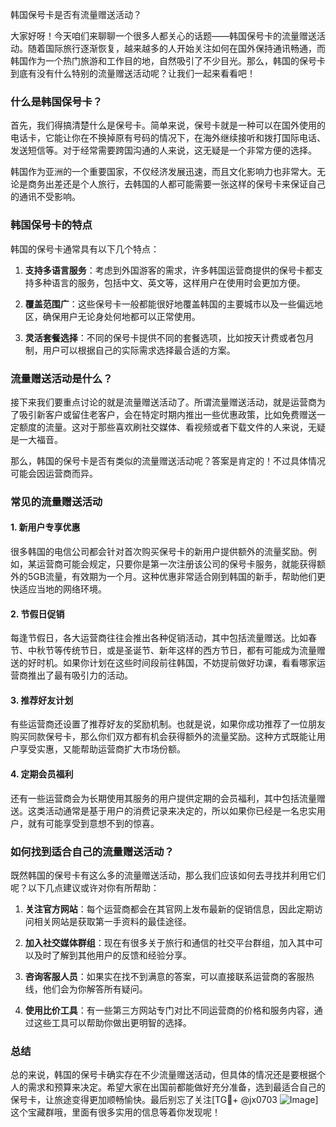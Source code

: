 韩国保号卡是否有流量赠送活动？

大家好呀！今天咱们来聊聊一个很多人都关心的话题——韩国保号卡的流量赠送活动。随着国际旅行逐渐恢复，越来越多的人开始关注如何在国外保持通讯畅通，而韩国作为一个热门旅游和工作目的地，自然吸引了不少目光。那么，韩国的保号卡到底有没有什么特别的流量赠送活动呢？让我们一起来看看吧！

### 什么是韩国保号卡？

首先，我们得搞清楚什么是保号卡。简单来说，保号卡就是一种可以在国外使用的电话卡，它能让你在不换掉原有号码的情况下，在海外继续接听和拨打国际电话、发送短信等。对于经常需要跨国沟通的人来说，这无疑是一个非常方便的选择。

韩国作为亚洲的一个重要国家，不仅经济发展迅速，而且文化影响力也非常大。无论是商务出差还是个人旅行，去韩国的人都可能需要一张这样的保号卡来保证自己的通讯不受影响。

### 韩国保号卡的特点

韩国的保号卡通常具有以下几个特点：

1. **支持多语言服务**：考虑到外国游客的需求，许多韩国运营商提供的保号卡都支持多种语言的服务，包括中文、英文等，这样用户在使用时会更加方便。
   
2. **覆盖范围广**：这些保号卡一般都能很好地覆盖韩国的主要城市以及一些偏远地区，确保用户无论身处何地都可以正常使用。

3. **灵活套餐选择**：不同的保号卡提供不同的套餐选项，比如按天计费或者包月制，用户可以根据自己的实际需求选择最合适的方案。

### 流量赠送活动是什么？

接下来我们要重点讨论的就是流量赠送活动了。所谓流量赠送活动，就是运营商为了吸引新客户或留住老客户，会在特定时期内推出一些优惠政策，比如免费赠送一定额度的流量。这对于那些喜欢刷社交媒体、看视频或者下载文件的人来说，无疑是一大福音。

那么，韩国的保号卡是否有类似的流量赠送活动呢？答案是肯定的！不过具体情况可能会因运营商而异。

### 常见的流量赠送活动

#### 1. 新用户专享优惠
很多韩国的电信公司都会针对首次购买保号卡的新用户提供额外的流量奖励。例如，某运营商可能会规定，只要你是第一次注册该公司的保号卡服务，就能获得额外的5GB流量，有效期为一个月。这种优惠非常适合刚到韩国的新手，帮助他们更快适应当地的网络环境。

#### 2. 节假日促销
每逢节假日，各大运营商往往会推出各种促销活动，其中包括流量赠送。比如春节、中秋节等传统节日，或是圣诞节、新年这样的西方节日，都有可能成为流量赠送的好时机。如果你计划在这些时间段前往韩国，不妨提前做好功课，看看哪家运营商推出了最有吸引力的活动。

#### 3. 推荐好友计划
有些运营商还设置了推荐好友的奖励机制。也就是说，如果你成功推荐了一位朋友购买同款保号卡，那么你们双方都有机会获得额外的流量奖励。这种方式既能让用户享受实惠，又能帮助运营商扩大市场份额。

#### 4. 定期会员福利
还有一些运营商会为长期使用其服务的用户提供定期的会员福利，其中包括流量赠送。这类活动通常是基于用户的消费记录来决定的，所以如果你已经是一名忠实用户，就有可能享受到意想不到的惊喜。

### 如何找到适合自己的流量赠送活动？

既然韩国的保号卡有这么多的流量赠送活动，那么我们应该如何去寻找并利用它们呢？以下几点建议或许对你有所帮助：

1. **关注官方网站**：每个运营商都会在其官网上发布最新的促销信息，因此定期访问相关网站是获取第一手资料的最佳途径。
   
2. **加入社交媒体群组**：现在有很多关于旅行和通信的社交平台群组，加入其中可以及时了解到其他用户的反馈和经验分享。
   
3. **咨询客服人员**：如果实在找不到满意的答案，可以直接联系运营商的客服热线，他们会为你解答所有疑问。

4. **使用比价工具**：有一些第三方网站专门对比不同运营商的价格和服务内容，通过这些工具可以帮助你做出更明智的选择。

### 总结

总的来说，韩国的保号卡确实存在不少流量赠送活动，但具体的情况还是要根据个人的需求和预算来决定。希望大家在出国前都能做好充分准备，选到最适合自己的保号卡，让旅途变得更加顺畅愉快。最后别忘了关注[TG💪+ @jx0703 ![Image](https://github.com/user-attachments/assets/dbca1d08-cadb-493c-b0ec-ad6f7a83f270)] 这个宝藏群哦，里面有很多实用的信息等着你发现呢！